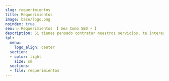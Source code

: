 ```yaml
---
slug: requerimientos
title: Requerimientos
image: base/logo.png
noindex: true
seo: ▷ Requerimientos 【 Sea Como SEO ⚡️ 】
description: Si tienes pensado contratar nuestros servicios, te interesa ésta página 😉. Es un resumen de la información que necesitamos por tu parte y algunos detalles a tener en cuenta.
tpl:
  menu:
    logo_align: center
  section:
  - color: light
    size: sm
  sections:
  - file: requerimientos
---
```


